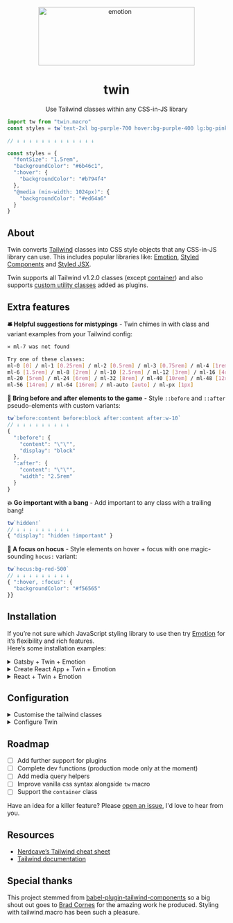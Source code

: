 <p align="center">
  <img src="https://i.imgur.com/iWBWhY0.png" alt="emotion" width="360" height="135">
  <h1 align="center">twin</h1>
</p>
<p align="center">Use Tailwind classes within any CSS-in-JS library<br /></p>

```js
import tw from "twin.macro"
const styles = tw`text-2xl bg-purple-700 hover:bg-purple-400 lg:bg-pink-500`

// ↓ ↓ ↓ ↓ ↓ ↓ ↓ ↓ ↓ ↓ ↓ ↓ ↓

const styles = {
  "fontSize": "1.5rem",
  "backgroundColor": "#6b46c1",
  ":hover": {
    "backgroundColor": "#b794f4"
  },
  "@media (min-width: 1024px)": {
    "backgroundColor": "#ed64a6"
  }
}
```
## About

Twin converts [Tailwind](https://tailwindcss.com) classes into CSS style objects that any CSS-in-JS library can use. 
This includes popular libraries like: [Emotion](https://emotion.sh/docs/introduction), [Styled Components](https://styled-components.com/) and [Styled JSX](https://github.com/zeit/styled-jsx).

Twin supports all Tailwind v1.2.0 classes (except [container](https://tailwindcss.com/docs/container)) and also supports [custom utility classes](https://tailwindcss.com/docs/plugins/#adding-utilities) added as plugins.

## Extra features

**🛎 Helpful suggestions for mistypings** - Twin chimes in with class and variant examples from your Tailwind config:

```bash
✕ ml-7 was not found

Try one of these classes:
ml-0 [0] / ml-1 [0.25rem] / ml-2 [0.5rem] / ml-3 [0.75rem] / ml-4 [1rem] / ml-5 [1.25rem]
ml-6 [1.5rem] / ml-8 [2rem] / ml-10 [2.5rem] / ml-12 [3rem] / ml-16 [4rem]
ml-20 [5rem] / ml-24 [6rem] / ml-32 [8rem] / ml-40 [10rem] / ml-48 [12rem]
ml-56 [14rem] / ml-64 [16rem] / ml-auto [auto] / ml-px [1px]
```


**🎲 Bring before and after elements to the game** - Style `::before` and `::after` pseudo-elements with custom variants:
```js
tw`before:content before:block after:content after:w-10`
// ↓ ↓ ↓ ↓ ↓ ↓ ↓ ↓ ↓
{
  ":before": {
    "content": "\"\"",
    "display": "block"
  },
  ":after": {
    "content": "\"\"",
    "width": "2.5rem"
  }
}
```

**💥 Go important with a bang** - Add important to any class with a trailing bang!
```js
tw`hidden!`
// ↓ ↓ ↓ ↓ ↓ ↓ ↓ ↓ ↓
{ "display": "hidden !important" }
```

**🎩 A focus on hocus** - Style elements on hover + focus with one magic-sounding `hocus:` variant:
```js
tw`hocus:bg-red-500`
// ↓ ↓ ↓ ↓ ↓ ↓ ↓ ↓ ↓
{ ":hover, :focus": {
  "backgroundColor": "#f56565"
}}
```

## Installation

If you’re not sure which JavaScript styling library to use then try [Emotion](https://emotion.sh/docs/introduction) for it’s flexibility and rich features.<br/>
Here’s some installation examples:

<details>
  <summary>Gatsby + Twin + Emotion</summary>

## Gatsby + Twin + Emotion

**🔥 View the [Gatsby + Tailwind + Emotion starter](https://codesandbox.io/s/gatsby-tailwind-emotion-starter-z3hun) for setup and usage examples**

### 1. Install Gatsby

```bash
npx gatsby new gatsby-site
```

### 2. Install the dependencies

```bash
npm install -D twin.macro @emotion/core @emotion/styled gatsby-plugin-emotion
```

<details>
  <summary>Yarn instructions</summary>

```bash
yarn add twin.macro @emotion/core @emotion/styled gatsby-plugin-emotion -D
```

</details>

### 3. Import the Tailwind base styles

```js
// gatsby-browser.js
import 'tailwindcss/dist/base.css'
```

### 4. Enable the Gatsby emotion plugin

```js
// gatsby-config.js
module.exports = {
  plugins: [`gatsby-plugin-emotion`]
}
```

### 5. Basic usage example

```js
import tw from 'twin.macro'
const Button = tw.button`text-lg px-8 py-2 rounded bg-white text-green-500 border-green-500`
const SuccessButton = () => <Button>Success</Button>
```

More usage examples can be found in the [Gatsby + Tailwind + Emotion starter](https://codesandbox.io/s/gatsby-tailwind-emotion-starter-z3hun).

<hr />

</details>

<details>
  <summary>Create React App + Twin + Emotion</summary>

## Create React App + Twin + Emotion

**🔥 View the [CRA + Tailwind + Emotion starter](https://codesandbox.io/s/cra-tailwind-emotion-starter-bi1kx) for setup and usage examples**

### 1. Install Create React App

```bash
npx create-react-app my-app
```

### 2. Install the dependencies

```bash
npm install -D twin.macro @emotion/core @emotion/styled
```

<details>
  <summary>Yarn instructions</summary>

```bash
yarn add twin.macro @emotion/core @emotion/styled -D
```

</details>

### 3. Import the Tailwind base styles

```js
// In your App.js or index.js entry
// (tailwindcss is pre-installed with twin.macro)
import 'tailwindcss/dist/base.css'
```

### 4. Basic usage example

```js
import tw from 'twin.macro'
const Button = tw.button`text-lg px-8 py-2 rounded bg-white text-green-500 border-green-500`
const SuccessButton = () => <Button>Success</Button>
```

More usage examples can be found in the [CRA + Tailwind + Emotion starter](https://codesandbox.io/s/cra-tailwind-emotion-starter-bi1kx).

<hr />

</details>

<details>
  <summary>React + Twin + Emotion</summary>

## React + Twin + Emotion

**🔥 View the [React + Tailwind + Emotion starter](https://codesandbox.io/s/react-tailwind-emotion-starter-3d1dl) for setup and usage examples**

### 1. Install the dependencies

```bash
# React and Babel
npm install -D react react-dom @babel/plugin-transform-react-jsx @babel/core @babel/cli babel-plugin-macros
# Twin and Emotion
npm install -D twin.macro @emotion/core @emotion/styled
```

<details>
  <summary>Yarn instructions</summary>

```bash
# React and Babel
yarn add react react-dom @babel/plugin-transform-react-jsx @babel/core @babel/cli babel-plugin-macros -D
# Twin and Emotion
yarn add twin.macro @emotion/core @emotion/styled -D
```

</details>

### 2. Enable babel macros and jsx

```js
// In .babelrc
{
  "plugins": [
    "babel-plugin-macros",
    "@babel/plugin-transform-react-jsx",
  ]
}
```

>Note: If you’re using Parcel and seeing "process is not defined" then add `"transform-node-env-inline"` to the plugins list. [[Source]](https://github.com/parcel-bundler/parcel/issues/2470#issuecomment-468028575)

### 3. Import the Tailwind base styles

```js
// In your App.js or index.js entry
// (tailwindcss is pre-installed with twin.macro)
import 'tailwindcss/dist/base.css'
```

### 4. Basic usage example

```js
import tw from 'twin.macro'
const Button = tw.button`text-lg px-8 py-2 rounded bg-white text-green-500 border-green-500`
const SuccessButton = () => <Button>Success</Button>
```

More usage examples can be found in the [React + Tailwind + Emotion starter](https://codesandbox.io/s/react-tailwind-emotion-starter-3d1dl).

<hr />

</details>

## Configuration

<details>
  <summary>Customise the tailwind classes</summary>

### Customise the tailwind classes

For any style customisation, you’ll need a `tailwind.config.js` in your project root.

> It’s important to know that you don’t need a `tailwind.config.js` to use Twin. You already have access to every class with every variant.
> Unlike Tailwind, twin.macro only generates styles for the classes you use. This means you don’t need to use additional tools like purgeCSS.

Choose from one of the following configs:

- Option a. Start with an empty config:

  ```js
  // tailwind.config.js
  module.exports = {
    theme: {
      extend: {}
    }
  }
  ```

- Option b. Start with a [full config](https://raw.githubusercontent.com/tailwindcss/tailwindcss/master/stubs/defaultConfig.stub.js):

  ```bash
  curl https://raw.githubusercontent.com/tailwindcss/tailwindcss/master/stubs/defaultConfig.stub.js > tailwind.config.js
  ```
  
  In the config, there only needs to be a `theme: {...}` entry so feel free to cleanup.

### Working with the config

You can overwrite or extend classes the same way as Tailwind.<br/>
Overwrite parts of the base config in `theme: { ... }` and extend in `theme: { extend: { ... } }`.<br/>
Read more in the [Tailwind theme docs](https://tailwindcss.com/docs/theme).

<hr />

</details>

<details>
  <summary>Configure Twin</summary>

### Configure Twin

Add a `babel-plugin-macros.config.js` in your project root or place the config in `package.json`:

```js
// babel-plugin-macros.config.js
module.exports = {
  twin: {
    config: './tailwind.config.js',
    styled: '@emotion/styled',
    format: 'auto',
    hasSuggestions: true,
    debug: false
  }
}

// or package.json
"babelMacros": {
    "twin": {
      "config": "./tailwind.config.js",
      "styled": "@emotion/styled",
      "format": "auto",
      "hasSuggestions": true,
      "debug": false
    }
},
```

| Name           | Type                 | Default                  | Description                                                                                                                                          |
| -------------- | -------------------- | ------------------------ | ---------------------------------------------------------------------------------------------------------------------------------------------------- |
| config         | `string`             | `"./tailwind.config.js"` | The path to your tailwind config                                                                                                                     |
| styled         | `string` or `object` | `"@emotion/styled"`      | The css-in-js library to import behind the scenes when using `tw`. For more options, use an object: `{ import: "default", from: "@emotion/styled" }` |
| format         | `string`             | `"auto"`                 | CSS output format. Output can be an object except when inside a `<style>` element. `"object"`, `"string"`, or `"auto"`                               |
| hasSuggestions | `boolean`            | `true`                   | Display class suggestions when a class can't be found                                                                                                |
| debug          | `boolean`            | `false`                  | Display information about the Tailwind class conversions                                                                                             |

<hr />

</details>

## Roadmap

- [ ] Add further support for plugins
- [ ] Complete dev functions (production mode only at the moment)
- [ ] Add media query helpers
- [ ] Improve vanilla css syntax alongside `tw` macro
- [ ] Support the `container` class

Have an idea for a killer feature? Please [open an issue](https://github.com/ben-rogerson/twin.macro/issues), I'd love to hear from you.

## Resources

- [Nerdcave’s Tailwind cheat sheet](https://nerdcave.com/tailwind-cheat-sheet)
- [Tailwind documentation](https://tailwindcss.com/docs/installation)

## Special thanks

This project stemmed from [babel-plugin-tailwind-components](https://github.com/bradlc/babel-plugin-tailwind-components) so a big shout out goes to [Brad Cornes](https://github.com/bradlc) for the amazing work he produced. Styling with tailwind.macro has been such a pleasure.
